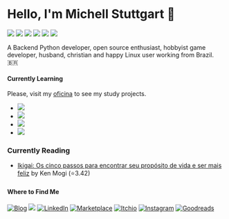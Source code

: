 # Hello, I'm Michell Stuttgart 👋

![](https://img.shields.io/badge/Code-Python-informational?style=flat-square&logo=python&logoColor=white&color=eeeeee)
![](https://img.shields.io/badge/Shell-Bash-informational?style=flat-square&logo=gnu-bash&logoColor=white&color=eeeeee)
![](https://img.shields.io/badge/Database-Postgresql-informational?style=flat-square&logo=postgresql&logoColor=white&color=eeeeee)
![](https://img.shields.io/badge/Tools-VsCode-informational?style=flat-square&logo=visualstudiocode&logoColor=white&color=eeeeee)
![](https://img.shields.io/badge/Tools-Git-informational?style=flat-square&logo=git&logoColor=white&color=eeeeee)
![](https://img.shields.io/badge/OS-Linux-informational?style=flat-square&logo=linux&logoColor=white&color=eeeeee)

A Backend Python developer, open source enthusiast, hobbyist game developer, husband, christian and happy Linux user working from Brazil. 🇧🇷

#### Currently Learning

Please, visit my [oficina](https://github.com/mstuttgart/oficina) to see my study projects.

* ![](https://img.shields.io/badge/Tools-Ansible-informational?style=flat-square&logo=ansible&logoColor=white&color=eeeeee) 
* ![](https://img.shields.io/badge/Code-Javascript-informational?style=flat-square&logo=javascript&logoColor=white&color=eeeeee)
* ![](https://img.shields.io/badge/Code-CSS-informational?style=flat-square&logo=css3&logoColor=white&color=eeeeee)
* ![](https://img.shields.io/badge/Code-HTML-informational?style=flat-square&logo=html5&logoColor=white&color=eeeeee)

### Currently Reading
<!-- GOODREADS-LIST:START -->
- [Ikigai: Os cinco passos para encontrar seu propósito de vida e ser mais feliz](https://www.goodreads.com/review/show/4353975535?utm_medium=api&utm_source=rss) by Ken Mogi (⭐️3.42)
<!-- GOODREADS-LIST:END -->

#### Where to Find Me
<p>
  <a href="https://mstuttgart.github.io/" target="_blank"><img alt="Blog" src="https://img.shields.io/badge/blog-gray.svg?style=for-the-badge&logo=www&logoColor=afc8a0" /></a>
  <a href="mailto:michellstut@gmail.com"><img src = "https://img.shields.io/badge/gmail-red?&style=for-the-badge&logo=gmail&logoColor=white"></a> 
  <a href="https://www.linkedin.com/in/mstuttgart" target="_blank"><img alt="LinkedIn" src="https://img.shields.io/badge/linkedin-blue.svg?&style=for-the-badge&logo=linkedin&logoColor=white" /></a>
  <a href="https://marketplace.visualstudio.com/publishers/mstuttgart" target="_blank"><img alt="Marketplace" src="https://img.shields.io/badge/marketplace-yellow.svg?&style=for-the-badge&logo=visual-studio-code&logoColor=white" /></a>
  <a href="https://mstuttgart.itch.io" target="_blank"><img alt="Itchio" src="https://img.shields.io/badge/itchio-gray.svg?&style=for-the-badge&logo=itch.io&logoColor=white" /></a>
  <a href="https://www.instagram.com/michstuttgart/" target="_blank"><img alt="Instagram" src="https://img.shields.io/badge/Instagram-E4405F?style=for-the-badge&logo=instagram&logoColor=white" /></a>
  <a href="https://goodreads.com/mstuttgart" target="_blank"><img alt="Goodreads" src="https://img.shields.io/badge/Goodreads-EDE6D6.svg?&style=for-the-badge&logo=goodreads&logoColor=6E5942" /></a>
</p>
